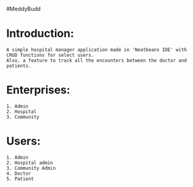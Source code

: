 #MeddyBudd


# Introduction:
    A simple hospital manager application made in 'Neatbeans IDE' with CRUD functions for select users. 
    Also, a feature to track all the encounters between the doctor and patients.
    
# Enterprises:
    1. Admin
    2. Hospital
    3. Community
    
# Users:
    1. Admin
    2. Hospital admin
    3. Community Admin
    4. Doctor
    5. Patient
    

